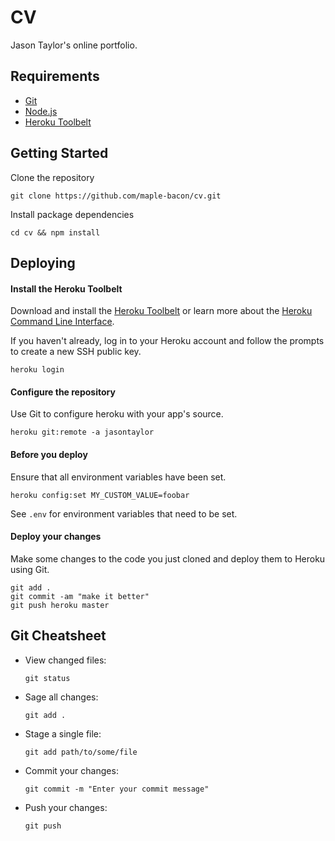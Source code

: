 # CV

Jason Taylor's online portfolio.


## Requirements

* [Git](https://git-scm.com/downloads)
* [Node.js](https://nodejs.org/en/)
* [Heroku Toolbelt](https://devcenter.heroku.com/articles/heroku-command-line)



## Getting Started

Clone the repository

```
git clone https://github.com/maple-bacon/cv.git
```

Install package dependencies

```
cd cv && npm install
```



## Deploying

#### Install the Heroku Toolbelt

Download and install the [Heroku Toolbelt](https://toolbelt.heroku.com/) or learn more about the [Heroku Command Line Interface](https://devcenter.heroku.com/categories/command-line).

If you haven't already, log in to your Heroku account and follow the prompts to create a new SSH public key.

```
heroku login
```

#### Configure the repository

Use Git to configure heroku with your app's source.

```
heroku git:remote -a jasontaylor
```

#### Before you deploy

Ensure that all environment variables have been set.

```
heroku config:set MY_CUSTOM_VALUE=foobar
```

See `.env` for environment variables that need to be set.

#### Deploy your changes

Make some changes to the code you just cloned and deploy them to Heroku using Git.

```
git add .
git commit -am "make it better"
git push heroku master
```


## Git Cheatsheet

* View changed files:
  ```
  git status
  ```
* Sage all changes:
  ```
  git add .
  ```
* Stage a single file:
  ```
  git add path/to/some/file
  ```
* Commit your changes:
  ```
  git commit -m "Enter your commit message"
  ```
* Push your changes:
  ```
  git push
  ```
